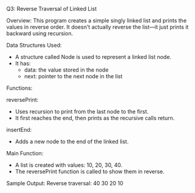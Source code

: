 Q3: Reverse Traversal of Linked List

Overview:
This program creates a simple singly linked list and prints the values in reverse order. It doesn't actually reverse the list—it just prints it backward using recursion.

Data Structures Used:
- A structure called Node is used to represent a linked list node.
- It has:
  - data: the value stored in the node
  - next: pointer to the next node in the list

Functions:

reversePrint:
- Uses recursion to print from the last node to the first.
- It first reaches the end, then prints as the recursive calls return.

insertEnd:
- Adds a new node to the end of the linked list.

Main Function:
- A list is created with values: 10, 20, 30, 40.
- The reversePrint function is called to show them in reverse.



Sample Output:
Reverse traversal:
40 30 20 10


